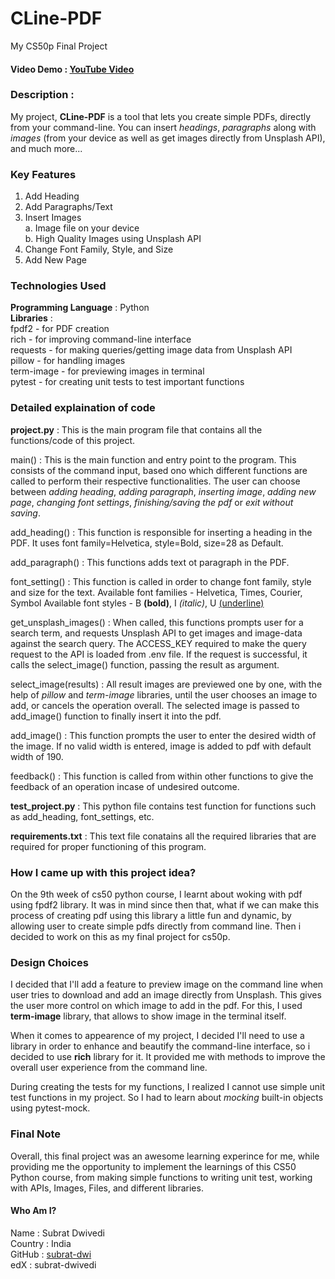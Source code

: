 # CLine-PDF
My CS50p Final Project
#### Video Demo : [YouTube Video](https://youtu.be/CfeziOt0MRQ?si=VP7gahT7kqcl28Uj)
### Description :
My project, **CLine-PDF** is a tool that lets you create simple PDFs, directly from your command-line.
You can insert *headings*, *paragraphs* along with *images* (from your device as well as get images directly from Unsplash API), and much more...

### Key Features
1. Add Heading
2. Add Paragraphs/Text
3. Insert Images  
    a. Image file on your device  
    b. High Quality Images using Unsplash API  
4. Change Font Family, Style, and Size
5. Add New Page

### Technologies Used
**Programming Language** : Python  
**Libraries** :  
fpdf2      - for PDF creation  
rich       - for improving command-line interface  
requests   - for making queries/getting image data from Unsplash API  
pillow     - for handling images  
term-image - for previewing images in terminal  
pytest     - for creating unit tests to test important functions  

### Detailed explaination of code  
**project.py** : This is the main program file that contains all the functions/code of this project.

main() : This is the main function and entry point to the program.
This consists of the command input, based ono which different functions are called to perform their respective functionalities.
The user can choose between *adding heading*, *adding paragraph*, *inserting image*, *adding new page*, *changing font settings*, *finishing/saving the pdf* or *exit without saving*.

add_heading() : This function is responsible for inserting a heading in the PDF.
It uses font family=Helvetica, style=Bold, size=28 as Default.

add_paragraph() : This functions adds text ot paragraph in the PDF.

font_setting() : This function is called in order to change font family, style and size for the text.
Available font families - Helvetica, Times, Courier, Symbol
Available font styles - B **(bold)**, I *(italic)*, U <ins>(underline)</ins>

get_unsplash_images() : When called, this functions prompts user for a search term, and requests Unsplash API to get images and image-data against the search query.
The ACCESS_KEY required to make the query request to the API is loaded from .env file.
If the request is successful, it calls the select_image() function, passing the result as argument.

select_image(results) : All result images are previewed one by one, with the help of *pillow* and *term-image* libraries, until the user chooses an image to add, or cancels the operation overall.
The selected image is passed to add_image() function to finally insert it into the pdf.

add_image() : This function prompts the user to enter the desired width of the image.
If no valid width is entered, image is added to pdf with default width of 190.

feedback() : This function is called from within other functions to give the feedback of an operation incase of undesired outcome.


**test_project.py** : This python file contains test function for functions such as add_heading, font_settings, etc.

**requirements.txt** : This text file conatains all the required libraries that are required for proper functioning of this program.

### How I came up with this project idea?
On the 9th week of cs50 python course, I learnt about woking with pdf using fpdf2 library. It was in mind since then that, what if we can make this process of creating pdf using this library a little fun and dynamic, by allowing user to create simple pdfs directly from command line. Then i decided to work on this as my final project for cs50p.

### Design Choices
I decided that I'll add a feature to preview image on the command line when user tries to download and  add an image directly from Unsplash. This gives the user more control on which image to add in the pdf. For this, I used **term-image** library, that allows to show image in the terminal itself.

When it comes to appearence of my project, I decided I'll need to use a library in order to enhance and beautify the command-line interface, so i decided to use **rich** library for it. It provided me with methods to improve the overall user experience from the command line.

During creating the tests for my functions, I realized I cannot use simple unit test functions in my project. So I had to learn about *mocking* built-in objects using pytest-mock.

### Final Note
Overall, this final project was an awesome learning experince for me, while providing me the opportunity to implement the learnings of this CS50 Python course, from making simple functions to writing unit test, working with APIs, Images, Files, and different libraries.

#### Who Am I?
Name : Subrat Dwivedi  
Country : India  
GitHub : [subrat-dwi](https://github.com/subrat-dwi)  
edX : subrat-dwivedi  
